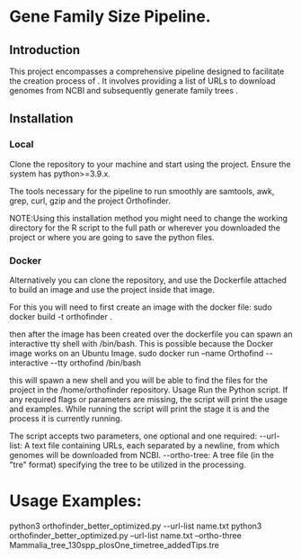 # Gene Family Size Pipeline.
## Introduction
This project encompasses a comprehensive pipeline designed to facilitate the creation process of . It involves providing a list of URLs to download genomes from NCBI and subsequently generate family trees .
## Installation
### Local
Clone the repository to your machine and start using the project. Ensure the system has python>=3.9.x.

The tools necessary for the pipeline to run smoothly are samtools, awk, grep, curl, gzip and the project Orthofinder. 

NOTE:Using this installation method you might need to change the working directory for the R script to the full path or wherever you downloaded the project or where you are going to save the python files.
### Docker
Alternatively you can clone the repository, and use the Dockerfile attached to build an image and use the project inside that image.

For this you will need to first create an image with the docker file:
sudo docker build -t orthofinder .

then after the image has been created over the dockerfile you can spawn an interactive tty shell with /bin/bash. This is possible  because the Docker image works on an Ubuntu Image.
sudo docker run –name Orthofind --interactive --tty orthofind /bin/bash

this will spawn a new shell and you will be able to find the files for the project in the /home/orthofinder repository.
Usage
Run the Python script. If any required flags or parameters are missing, the script will print the usage and examples. While running the script will print the stage it is and the process it is currently running.

The script accepts two parameters, one optional and one required:
--url-list: A text file containing URLs, each separated by a newline, from which genomes will be downloaded from NCBI.
--ortho-tree: A tree file (in the "tre" format) specifying the tree to be utilized in the processing.
# Usage Examples:
python3 orthofinder_better_optimized.py --url-list name.txt 
python3 orthofinder_better_optimized.py –url-list name.txt –ortho-three Mammalia_tree_130spp_plosOne_timetree_addedTips.tre
